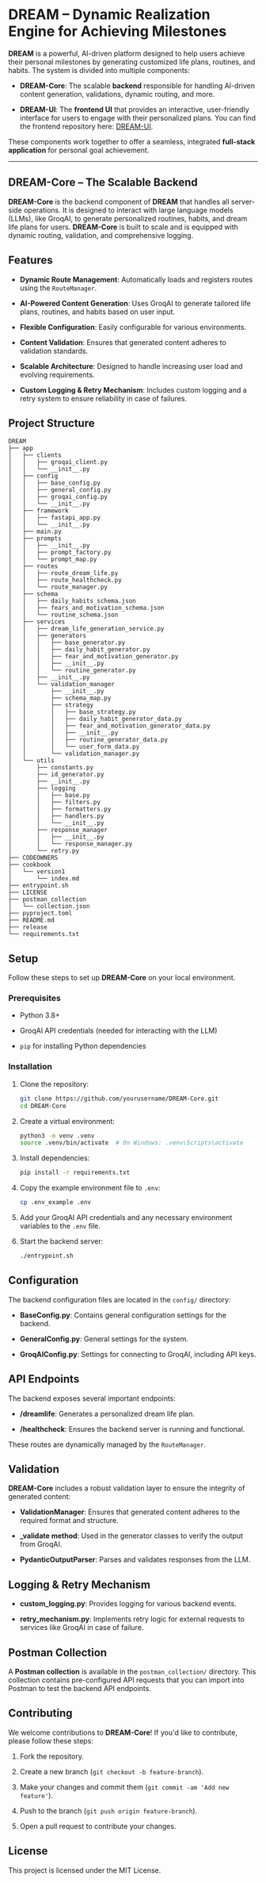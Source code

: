 # DREAM – Dynamic Realization Engine for Achieving Milestones

**DREAM** is a powerful, AI-driven platform designed to help users achieve their personal milestones by generating customized life plans, routines, and habits. The system is divided into multiple components:

-   **DREAM-Core**: The scalable **backend** responsible for handling AI-driven content generation, validations, dynamic routing, and more.

-   **DREAM-UI**: The **frontend UI** that provides an interactive, user-friendly interface for users to engage with their personalized plans. You can find the frontend repository here: [DREAM-UI](https://github.com/ankitpakhale/DREAM-UI).


These components work together to offer a seamless, integrated **full-stack application** for personal goal achievement.

----------

## DREAM-Core – The Scalable Backend

**DREAM-Core** is the backend component of **DREAM** that handles all server-side operations. It is designed to interact with large language models (LLMs), like GroqAI, to generate personalized routines, habits, and dream life plans for users. **DREAM-Core** is built to scale and is equipped with dynamic routing, validation, and comprehensive logging.

## Features

-   **Dynamic Route Management**: Automatically loads and registers routes using the `RouteManager`.

-   **AI-Powered Content Generation**: Uses GroqAI to generate tailored life plans, routines, and habits based on user input.

-   **Flexible Configuration**: Easily configurable for various environments.

-   **Content Validation**: Ensures that generated content adheres to validation standards.

-   **Scalable Architecture**: Designed to handle increasing user load and evolving requirements.

-   **Custom Logging & Retry Mechanism**: Includes custom logging and a retry system to ensure reliability in case of failures.


## Project Structure

```
DREAM
├── app
│   ├── clients
│   │   ├── groqai_client.py
│   │   └── __init__.py
│   ├── config
│   │   ├── base_config.py
│   │   ├── general_config.py
│   │   ├── groqai_config.py
│   │   └── __init__.py
│   ├── framework
│   │   ├── fastapi_app.py
│   │   └── __init__.py
│   ├── main.py
│   ├── prompts
│   │   ├── __init__.py
│   │   ├── prompt_factory.py
│   │   └── prompt_map.py
│   ├── routes
│   │   ├── route_dream_life.py
│   │   ├── route_healthcheck.py
│   │   └── route_manager.py
│   ├── schema
│   │   ├── daily_habits_schema.json
│   │   ├── fears_and_motivation_schema.json
│   │   └── routine_schema.json
│   ├── services
│   │   ├── dream_life_generation_service.py
│   │   ├── generators
│   │   │   ├── base_generator.py
│   │   │   ├── daily_habit_generator.py
│   │   │   ├── fear_and_motivation_generator.py
│   │   │   ├── __init__.py
│   │   │   └── routine_generator.py
│   │   ├── __init__.py
│   │   └── validation_manager
│   │       ├── __init__.py
│   │       ├── schema_map.py
│   │       ├── strategy
│   │       │   ├── base_strategy.py
│   │       │   ├── daily_habit_generator_data.py
│   │       │   ├── fear_and_motivation_generator_data.py
│   │       │   ├── __init__.py
│   │       │   ├── routine_generator_data.py
│   │       │   └── user_form_data.py
│   │       └── validation_manager.py
│   └── utils
│       ├── constants.py
│       ├── id_generator.py
│       ├── __init__.py
│       ├── logging
│       │   ├── base.py
│       │   ├── filters.py
│       │   ├── formatters.py
│       │   ├── handlers.py
│       │   └── __init__.py
│       ├── response_manager
│       │   ├── __init__.py
│       │   └── response_manager.py
│       └── retry.py
├── CODEOWNERS
├── cookbook
│   └── version1
│       └── index.md
├── entrypoint.sh
├── LICENSE
├── postman_collection
│   └── collection.json
├── pyproject.toml
├── README.md
├── release
└── requirements.txt

```

## Setup

Follow these steps to set up **DREAM-Core** on your local environment.

### Prerequisites

-   Python 3.8+

-   GroqAI API credentials (needed for interacting with the LLM)

-   `pip` for installing Python dependencies


### Installation

1.  Clone the repository:

    ```bash
    git clone https://github.com/yourusername/DREAM-Core.git
    cd DREAM-Core

    ```

2.  Create a virtual environment:

    ```bash
    python3 -m venv .venv
    source .venv/bin/activate  # On Windows: .venv\Scripts\activate

    ```

3.  Install dependencies:

    ```bash
    pip install -r requirements.txt

    ```

4.  Copy the example environment file to `.env`:

    ```bash
    cp .env_example .env

    ```

5.  Add your GroqAI API credentials and any necessary environment variables to the `.env` file.

6.  Start the backend server:

    ```bash
    ./entrypoint.sh

    ```


## Configuration

The backend configuration files are located in the `config/` directory:

-   **BaseConfig.py**: Contains general configuration settings for the backend.

-   **GeneralConfig.py**: General settings for the system.

-   **GroqAIConfig.py**: Settings for connecting to GroqAI, including API keys.


## API Endpoints

The backend exposes several important endpoints:

-   **/dreamlife**: Generates a personalized dream life plan.

-   **/healthcheck**: Ensures the backend server is running and functional.  

These routes are dynamically managed by the `RouteManager`.

## Validation

**DREAM-Core** includes a robust validation layer to ensure the integrity of generated content:

-   **ValidationManager**: Ensures that generated content adheres to the required format and structure.

-   **_validate method**: Used in the generator classes to verify the output from GroqAI.

-   **PydanticOutputParser**: Parses and validates responses from the LLM.


## Logging & Retry Mechanism

-   **custom_logging.py**: Provides logging for various backend events.

-   **retry_mechanism.py**: Implements retry logic for external requests to services like GroqAI in case of failure.


## Postman Collection

A **Postman collection** is available in the `postman_collection/` directory. This collection contains pre-configured API requests that you can import into Postman to test the backend API endpoints.

## Contributing

We welcome contributions to **DREAM-Core**! If you'd like to contribute, please follow these steps:

1.  Fork the repository.

2.  Create a new branch (`git checkout -b feature-branch`).

3.  Make your changes and commit them (`git commit -am 'Add new feature'`).

4.  Push to the branch (`git push origin feature-branch`).

5.  Open a pull request to contribute your changes.


## License

This project is licensed under the MIT License.
